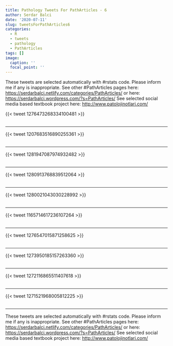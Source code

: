 ```yaml
---
title: Pathology Tweets For PathArticles - 6
author: Serdar Balci
date: '2020-07-11'
slug: tweetsForPathArticles6
categories:
  - R
  - tweets
  - pathology
  - PathArticles
tags: []
image:
  caption: ''
  focal_point: ''
---
```



These tweets are selected automatically with #rstats code. Please inform me if any is inappropriate.
See other #PathArticles pages here: https://serdarbalci.netlify.com/categories/PathArticles/  or here: https://serdarbalci.wordpress.com/?s=PathArticles/ 
See selected social media based textbook project here: http://www.patolojinotlari.com/

{{< tweet 1276473268334100481 >}}
<br>
<br>
<hr>
{{< tweet 1207683516890255361 >}}
<br>
<br>
<hr>
{{< tweet 1281947087974932482 >}}
<br>
<br>
<hr>
{{< tweet 1280913768839512064 >}}
<br>
<br>
<hr>
{{< tweet 1280021043030228992 >}}
<br>
<br>
<hr>
{{< tweet 1165714617236107264 >}}
<br>
<br>
<hr>
{{< tweet 1276547015871258625 >}}
<br>
<br>
<hr>
{{< tweet 1273950185157263360 >}}
<br>
<br>
<hr>
{{< tweet 1272116865511407618 >}}
<br>
<br>
<hr>
{{< tweet 1271521968005812225 >}}
<br>
<br>
<hr>


These tweets are selected automatically with #rstats code. Please inform me if any is inappropriate.
See other #PathArticles pages here: https://serdarbalci.netlify.com/categories/PathArticles/  or here: https://serdarbalci.wordpress.com/?s=PathArticles/ 
See selected social media based textbook project here: http://www.patolojinotlari.com/
